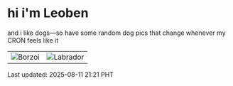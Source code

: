 # hi i'm Leoben

and i like dogs—so have some random dog pics that change whenever my CRON feels like it

|  |  |
|--------|----------|
| ![Borzoi](https://random-dog-vercel.vercel.app/api/random-borzoi?v=1754918483) | ![Labrador](https://random-dog-vercel.vercel.app/api/random-labrador?v=1754918483) |

Last updated: 2025-08-11 21:21 PHT
